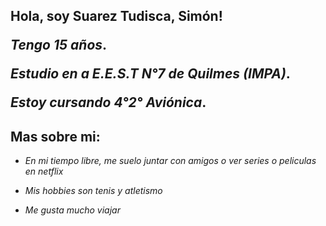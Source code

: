 <h2>Hola, soy Suarez Tudisca, Simón!

*Tengo 15 años*.
  
*Estudio en a E.E.S.T N°7 de Quilmes (IMPA)*.
  
*Estoy cursando 4°2° Aviónica*.

## Mas sobre mi:

* *En mi tiempo libre, me suelo juntar con amigos o ver series o peliculas en netflix*
  
* *Mis hobbies son tenis y atletismo*
  
* *Me gusta mucho viajar*
